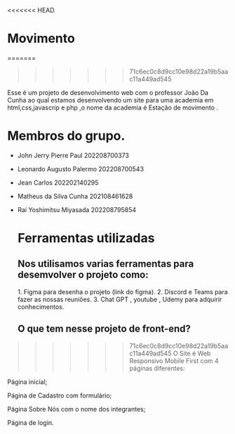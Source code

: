 
<<<<<<< HEAD
# Movimento
=======
>>>>>>> 71c6ec0c8d9cc10e98d22a19b5aac11a449ad545
<p>Esse é um projeto de desenvolvimento web com o professor João Da Cunha ao qual estamos desenvolvendo um site para uma academia em html,css,javascrip e php ,o nome da academia é Estação de movimento .</p>

# <h1>Membros do grupo.</h1>
+ John Jerry Pierre Paul 202208700373
+ Leonardo Augusto Palermo 202208700543
+ Jean Carlos 202202140295
+ Matheus da Silva Cunha 202108461628
+ Raí Yoshimitsu Miyasada 202208795854

  # Ferramentas utilizadas
  <h2>Nos utilisamos varias ferramentas para desemvolver o projeto como:</h2>
  1. Figma para desenha o projeto (link do figma).
  2. Discord e Teams para fazer as nossas reuniões.
  3. Chat GPT , youtube , Udemy para adquirir conhecimentos.

  ## O que tem nesse projeto de front-end?
>>>>>>> 71c6ec0c8d9cc10e98d22a19b5aac11a449ad545
  O Site é Web Responsivo Mobile First com  4 páginas diferentes: 

Página inicial;  

Página de Cadastro com formulário;  

Página Sobre Nós com o nome dos integrantes;  

Página de login. 
